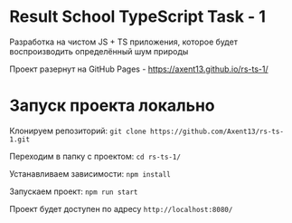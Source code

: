 # Result School TypeScript Task - 1

Разработка на чистом JS + TS приложения, которое будет воспроизводить определённый шум природы

Проект разернут на GitHub Pages - https://axent13.github.io/rs-ts-1/

# Запуск проекта локально

Клонируем репозиторий:
`git clone https://github.com/Axent13/rs-ts-1.git`

Переходим в папку с проектом:
`cd rs-ts-1/`

Устанавливаем зависимости:
`npm install`

Запускаем проект:
`npm run start`

Проект будет доступен по адресу `http://localhost:8080/`
